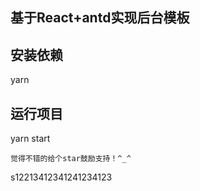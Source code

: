 <!--
 * @Description: 
 * @Version: 
 * @Autor: MrSong
 * @Date: 2021-01-22 09:55:48
 * @LastEditors: MrSong
 * @LastEditTime: 2021-01-26 17:21:17
-->
## 基于React+antd实现后台模板

## 安装依赖

yarn

## 运行项目

yarn start

`觉得不错的给个star鼓励支持！^_^`

s12213412341241234123